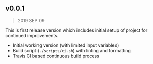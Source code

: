 ## v0.0.1

> 2019 SEP 09

This is first release version which includes initial setup of project for
continued improvements.

* Initial working version (with limited input variables)
* Build script (`./scripts/ci.sh`) with linting and formatting
* Travis CI based continuous build process
